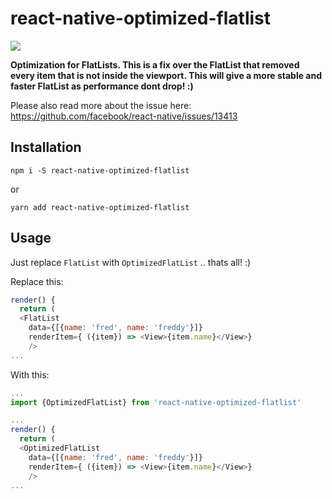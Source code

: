 # react-native-optimized-flatlist
![](https://img.shields.io/npm/v/react-native-optimized-flatlist.svg)

__Optimization for FlatLists. This is a fix over the FlatList that removed every item that is not inside the viewport. This will give a more stable and faster FlatList as performance dont drop! :)__

Please also read more about the issue here:
https://github.com/facebook/react-native/issues/13413

## Installation
```
npm i -S react-native-optimized-flatlist
```
or
```
yarn add react-native-optimized-flatlist
```


## Usage
Just replace `FlatList` with `OptimizedFlatList` .. thats all! :)

Replace this:
```js
render() {
  return (
  <FlatList
    data={[{name: 'fred', name: 'freddy'}]}
    renderItem={ ({item}) => <View>{item.name}</View>}
    />
...
```
With this:
```js
...
import {OptimizedFlatList} from 'react-native-optimized-flatlist'

...
render() {
  return (
  <OptimizedFlatList
    data={[{name: 'fred', name: 'freddy'}]}
    renderItem={ ({item}) => <View>{item.name}</View>}
    />
...

```